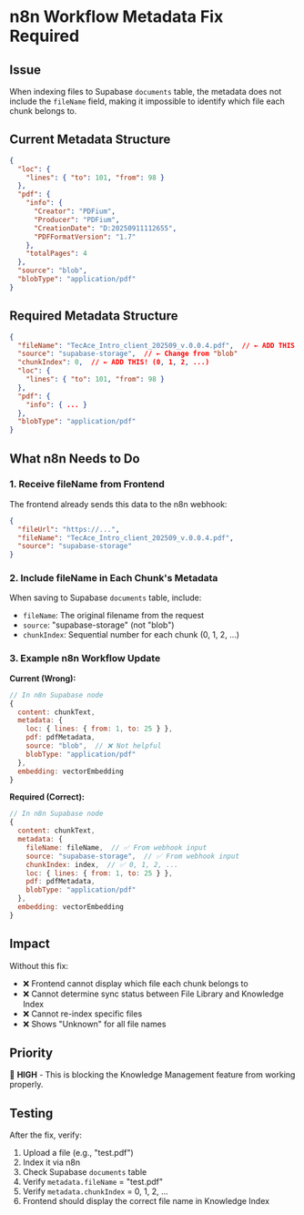 # n8n Workflow Metadata Fix Required

## Issue
When indexing files to Supabase `documents` table, the metadata does not include the `fileName` field, making it impossible to identify which file each chunk belongs to.

## Current Metadata Structure
```json
{
  "loc": {
    "lines": { "to": 101, "from": 98 }
  },
  "pdf": {
    "info": {
      "Creator": "PDFium",
      "Producer": "PDFium",
      "CreationDate": "D:20250911112655",
      "PDFFormatVersion": "1.7"
    },
    "totalPages": 4
  },
  "source": "blob",
  "blobType": "application/pdf"
}
```

## Required Metadata Structure
```json
{
  "fileName": "TecAce_Intro_client_202509_v.0.0.4.pdf",  // ← ADD THIS!
  "source": "supabase-storage",  // ← Change from "blob"
  "chunkIndex": 0,  // ← ADD THIS! (0, 1, 2, ...)
  "loc": {
    "lines": { "to": 101, "from": 98 }
  },
  "pdf": {
    "info": { ... }
  },
  "blobType": "application/pdf"
}
```

## What n8n Needs to Do

### 1. Receive fileName from Frontend
The frontend already sends this data to the n8n webhook:
```json
{
  "fileUrl": "https://...",
  "fileName": "TecAce_Intro_client_202509_v.0.0.4.pdf",
  "source": "supabase-storage"
}
```

### 2. Include fileName in Each Chunk's Metadata
When saving to Supabase `documents` table, include:
- `fileName`: The original filename from the request
- `source`: "supabase-storage" (not "blob")
- `chunkIndex`: Sequential number for each chunk (0, 1, 2, ...)

### 3. Example n8n Workflow Update

**Current (Wrong):**
```javascript
// In n8n Supabase node
{
  content: chunkText,
  metadata: {
    loc: { lines: { from: 1, to: 25 } },
    pdf: pdfMetadata,
    source: "blob",  // ❌ Not helpful
    blobType: "application/pdf"
  },
  embedding: vectorEmbedding
}
```

**Required (Correct):**
```javascript
// In n8n Supabase node
{
  content: chunkText,
  metadata: {
    fileName: fileName,  // ✅ From webhook input
    source: "supabase-storage",  // ✅ From webhook input
    chunkIndex: index,  // ✅ 0, 1, 2, ...
    loc: { lines: { from: 1, to: 25 } },
    pdf: pdfMetadata,
    blobType: "application/pdf"
  },
  embedding: vectorEmbedding
}
```

## Impact
Without this fix:
- ❌ Frontend cannot display which file each chunk belongs to
- ❌ Cannot determine sync status between File Library and Knowledge Index
- ❌ Cannot re-index specific files
- ❌ Shows "Unknown" for all file names

## Priority
🔴 **HIGH** - This is blocking the Knowledge Management feature from working properly.

## Testing
After the fix, verify:
1. Upload a file (e.g., "test.pdf")
2. Index it via n8n
3. Check Supabase `documents` table
4. Verify `metadata.fileName` = "test.pdf"
5. Verify `metadata.chunkIndex` = 0, 1, 2, ...
6. Frontend should display the correct file name in Knowledge Index

